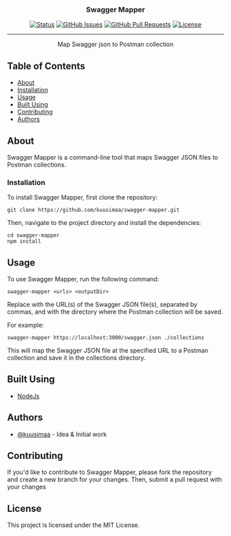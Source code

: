 <h3 align="center">Swagger Mapper</h3>

<div align="center">

[![Status](https://img.shields.io/badge/status-active-success.svg)]()
[![GitHub Issues](https://img.shields.io/github/issues/kylelobo/The-Documentation-Compendium.svg)](https://github.com/kuusimaa/swagger-mapper/issues)
[![GitHub Pull Requests](https://img.shields.io/github/issues-pr/kylelobo/The-Documentation-Compendium.svg)](https://github.com/kuusimaa/swagger-mapper/pulls)
[![License](https://img.shields.io/badge/license-MIT-blue.svg)](/LICENSE)

</div>

---

<p align="center"> Map Swagger json to Postman collection
    <br> 
</p>

## Table of Contents

- [About](#about)
- [Installation](#installation)
- [Usage](#usage)
- [Built Using](#built_using)
- [Contributing](#contributing)
- [Authors](#authors)


## About <a name = "about"></a>

Swagger Mapper is a command-line tool that maps Swagger JSON files to Postman collections.

### Installation

To install Swagger Mapper, first clone the repository:

```
git clone https://github.com/kuusimaa/swagger-mapper.git
```

Then, navigate to the project directory and install the dependencies:

```
cd swagger-mapper
npm install
``````

## Usage <a name="usage"></a>

To use Swagger Mapper, run the following command:
```
swagger-mapper <urls> <outputDir>
```

Replace <urls> with the URL(s) of the Swagger JSON file(s), separated by commas, and <outputDir> with the directory where the Postman collection will be saved.

For example:
```
swagger-mapper https://localhost:3000/swagger.json ./collections
```

This will map the Swagger JSON file at the specified URL to a Postman collection and save it in the collections directory.

## Built Using <a name = "built_using"></a>

- [NodeJs](https://nodejs.org/en/)

## Authors <a name = "authors"></a>

- [@kuusimaa](https://github.com/kuusimaa) - Idea & Initial work

## Contributing <a name = "contributing"></a>

If you'd like to contribute to Swagger Mapper, please fork the repository and create a new branch for your changes. Then, submit a pull request with your changes

## License
This project is licensed under the MIT License.